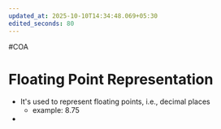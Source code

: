 ```yaml
---
updated_at: 2025-10-10T14:34:48.069+05:30
edited_seconds: 80
---
```

#COA 
# Floating Point Representation
- It's used to represent floating points, i.e., decimal places
	- example: 8.75
- 